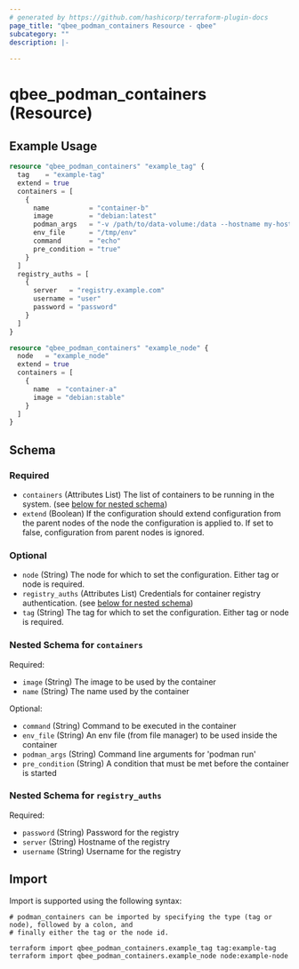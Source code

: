 ```yaml
---
# generated by https://github.com/hashicorp/terraform-plugin-docs
page_title: "qbee_podman_containers Resource - qbee"
subcategory: ""
description: |-
  
---
```


# qbee_podman_containers (Resource)



## Example Usage

```terraform
resource "qbee_podman_containers" "example_tag" {
  tag    = "example-tag"
  extend = true
  containers = [
    {
      name          = "container-b"
      image         = "debian:latest"
      podman_args   = "-v /path/to/data-volume:/data --hostname my-hostname"
      env_file      = "/tmp/env"
      command       = "echo"
      pre_condition = "true"
    }
  ]
  registry_auths = [
    {
      server   = "registry.example.com"
      username = "user"
      password = "password"
    }
  ]
}

resource "qbee_podman_containers" "example_node" {
  node   = "example_node"
  extend = true
  containers = [
    {
      name  = "container-a"
      image = "debian:stable"
    }
  ]
}
```

<!-- schema generated by tfplugindocs -->
## Schema

### Required

- `containers` (Attributes List) The list of containers to be running in the system. (see [below for nested schema](#nestedatt--containers))
- `extend` (Boolean) If the configuration should extend configuration from the parent nodes of the node the configuration is applied to. If set to false, configuration from parent nodes is ignored.

### Optional

- `node` (String) The node for which to set the configuration. Either tag or node is required.
- `registry_auths` (Attributes List) Credentials for container registry authentication. (see [below for nested schema](#nestedatt--registry_auths))
- `tag` (String) The tag for which to set the configuration. Either tag or node is required.

<a id="nestedatt--containers"></a>
### Nested Schema for `containers`

Required:

- `image` (String) The image to be used by the container
- `name` (String) The name used by the container

Optional:

- `command` (String) Command to be executed in the container
- `env_file` (String) An env file (from file manager) to be used inside the container
- `podman_args` (String) Command line arguments for 'podman run'
- `pre_condition` (String) A condition that must be met before the container is started


<a id="nestedatt--registry_auths"></a>
### Nested Schema for `registry_auths`

Required:

- `password` (String) Password for the registry
- `server` (String) Hostname of the registry
- `username` (String) Username for the registry

## Import

Import is supported using the following syntax:

```shell
# podman_containers can be imported by specifying the type (tag or node), followed by a colon, and
# finally either the tag or the node id.

terraform import qbee_podman_containers.example_tag tag:example-tag
terraform import qbee_podman_containers.example_node node:example-node
```

